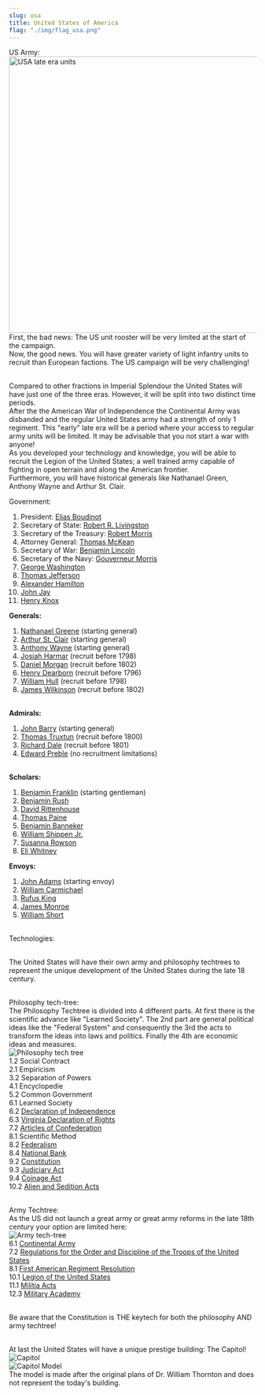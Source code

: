 ```yaml
---
slug: usa
title: United States of America
flag: "./img/flag_usa.png"
---
```

US Army:
<br><img src="https://steamuserimages-a.akamaihd.net/ugc/960857170314538872/79DB5A3FD7B249F7624C5C41DB8108AA19877B4E/" width="1000" height="562" title="USA late era units"/>
<br>First, the bad news: The US unit rooster will be very limited at the start of the campaign.
<br>Now, the good news. You will have greater variety of light infantry units to recruit than European factions.
The US campaign will be very challenging!

<br>Compared to other fractions in Imperial Splendour the United States will have just one of the three eras. However, it will be split into two distinct time periods.
<br>After the the American War of Independence the Continental Army was disbanded and the regular United States army had a strength of only 1 regiment. This "early" late era will be a period where your access to regular army units will be limited. It may be advisable that you not start a war with anyone!
<br>As you developed your technology and knowledge, you will be able to recruit the Legion of the United States; a well trained army capable of fighting in open terrain and along the American frontier.
<br>Furthermore, you will have historical generals like Nathanael Green, Anthony Wayne and Arthur St. Clair.

<p>Government:<br/> 
<img src="https://steamuserimages-a.akamaihd.net/ugc/970993441120429544/A2F7954B47BC1405E47DD13DDE6346E706CDB647/" alt="" /></p>

1. President: <a href="https://en.wikipedia.org/wiki/Elias_Boudinot" target="_blank" rel="noopener">Elias Boudinot</a>
2. Secretary of State: <a href="https://en.wikipedia.org/wiki/Robert_R._Livingston_%28chancellor%29" target="_blank" rel="noopener">Robert R. Livingston</a>
3. Secretary of the Treasury: <a href="https://en.wikipedia.org/wiki/Robert_Morris_%28financier%29" target="_blank" rel="noopener">Robert Morris</a>
4. Attorney General: <a href="https://en.wikipedia.org/wiki/Thomas_McKean" target="_blank" rel="noopener">Thomas McKean</a>
5. Secretary of War: <a href="https://en.wikipedia.org/wiki/Benjamin_Lincoln" target="_blank" rel="noopener">Benjamin Lincoln</a>
6. Secretary of the Navy: <a href="https://en.wikipedia.org/wiki/Gouverneur_Morris" target="_blank" rel="noopener">Gouverneur Morris</a>
7. <a href="https://en.wikipedia.org/wiki/George_Washington" target="_blank" rel="noopener">George Washington</a>
8. <a href="https://en.wikipedia.org/wiki/Thomas_Jefferson" target="_blank" rel="noopener">Thomas Jefferson</a>
9. <a href="https://en.wikipedia.org/wiki/Alexander_Hamilton" target="_blank" rel="noopener">Alexander Hamilton</a>
10. <a href="https://en.wikipedia.org/wiki/John_Jay" target="_blank" rel="noopener">John Jay</a>
11. <a href="https://en.wikipedia.org/wiki/Henry_Knox" target="_blank" rel="noopener">Henry Knox</a>

<p><strong>Generals:</strong><br/> 
<img src="https://steamuserimages-a.akamaihd.net/ugc/970993441112086354/51258EB964F8118E110AA38508E72DF9AC661B36/" alt="" /></p>

1. <a href="https://en.wikipedia.org/wiki/Nathanael_Greene" target="_blank" rel="noopener">Nathanael Greene</a> (starting general)
2. <a href="https://en.wikipedia.org/wiki/Arthur_St._Clair" target="_blank" rel="noopener">Arthur St. Clair</a> (starting general)
3. <a href="https://en.wikipedia.org/wiki/Anthony_Wayne" target="_blank" rel="noopener">Anthony Wayne</a> (starting general)
4. <a href="https://en.wikipedia.org/wiki/Josiah_Harmar" target="_blank" rel="noopener">Josiah Harmar</a> (recruit before 1798)
5. <a href="https://en.wikipedia.org/wiki/Daniel_Morgan" target="_blank" rel="noopener">Daniel Morgan</a> (recruit before 1802)
6. <a href="https://en.wikipedia.org/wiki/Henry_Dearborn" target="_blank" rel="noopener">Henry Dearborn</a> (recruit before 1796)
7. <a href="https://en.wikipedia.org/wiki/William_Hull" target="_blank" rel="noopener">William Hull</a> (recruit before 1798) 
8. <a href="https://en.wikipedia.org/wiki/James_Wilkinson" target="_blank" rel="noopener">James Wilkinson</a> (recruit before 1802)

<p><br /><strong>Admirals:</strong><br/> 
<img src="https://steamuserimages-a.akamaihd.net/ugc/970993441120387342/30E84F254FA476039C41AC44FDE13D32AD2B327B/" alt="" /></p>

1. <a href="https://en.wikipedia.org/wiki/John_Barry_(naval_officer)" target="_blank" rel="noopener">John Barry</a> (starting general)
2. <a href="https://en.wikipedia.org/wiki/Thomas_Truxtun" target="_blank" rel="noopener">Thomas Truxtun</a> (recruit before 1800)
3. <a href="https://en.wikipedia.org/wiki/Richard_Dale" target="_blank" rel="noopener">Richard Dale</a> (recruit before 1801)
4. <a href="https://en.wikipedia.org/wiki/Edward_Preble" target="_blank" rel="noopener">Edward Preble</a> (no recruitment limitations)

<p><br /><strong>Scholars:</strong><br/> 
<img src="https://steamuserimages-a.akamaihd.net/ugc/957482315967862270/6568DFA4716C5AF1313F5428D1D40FBA9890D736/" alt="" /><br /></p>

1. <a href="https://en.wikipedia.org/wiki/Benjamin_Franklin" target="_blank" rel="noopener">Benjamin Franklin</a> (starting gentleman)
2. <a href="https://en.wikipedia.org/wiki/Benjamin_Rush" target="_blank" rel="noopener">Benjamin Rush</a>
3. <a href="https://en.wikipedia.org/wiki/David_Rittenhouse" target="_blank" rel="noopener">David Rittenhouse</a>
4. <a href="https://en.wikipedia.org/wiki/Thomas_Paine" target="_blank" rel="noopener">Thomas Paine</a>
5. <a href="https://en.wikipedia.org/wiki/Benjamin_Banneker" target="_blank" rel="noopener">Benjamin Banneker</a>
6. <a href="https://en.wikipedia.org/wiki/William_Shippen_Jr." target="_blank" rel="noopener">William Shippen Jr.</a>
7. <a href="https://en.wikipedia.org/wiki/Susanna_Rowson" target="_blank" rel="noopener">Susanna Rowson</a>
8. <a href="https://en.wikipedia.org/wiki/Eli_Whitney" target="_blank" rel="noopener">Eli Whitney</a>

<p><strong>Envoys:</strong><br/> 
<img src="https://steamuserimages-a.akamaihd.net/ugc/957482433279570576/F8825794A55D953915BF4E5F0EFD5CC425F4D2A5/" alt="" /><br /></p>

1. <a href="https://en.wikipedia.org/wiki/John_Adams&amp;quot;" target="_blank" rel="noopener">John Adams</a> (starting envoy)
2. <a href="https://en.wikipedia.org/wiki/William_Carmichael_(diplomat)" target="_blank" rel="noopener">William Carmichael</a>
3. <a href="https://en.wikipedia.org/wiki/Rufus_King" target="_blank" rel="noopener">Rufus King</a>
4. <a href="https://en.wikipedia.org/wiki/James_Monroe" target="_blank" rel="noopener">James Monroe</a>
5. <a href="https://en.wikipedia.org/wiki/William_Short_(American_ambassador)" target="_blank" rel="noopener">William Short</a>

<br>Technologies:

<br>The United States will have their own army and philosophy techtrees to represent the unique development of the United States during the late 18 century.

<br>Philosophy tech-tree:
<br>The Philosophy Techtree is divided into 4 different parts. At first there is the scientific advance like "Learned Society". The 2nd part are general political ideas like the "Federal System" and consequently the 3rd the acts to transform the ideas into laws and politics. Finally the 4th are economic ideas and measures.
<br><img title="Philosophy tech tree" src="https://steamuserimages-a.akamaihd.net/ugc/960857170314591024/2686ABFFCB9CF2FCEA295F5D9A9B7AC404F2B156/">
<br>1.2 Social Contract
<br>2.1 Empiricism
<br>3.2 Separation of Powers
<br>4.1 Encyclopedie
<br>5.2 Common Government
<br>6.1 Learned Society
<br>6.2 <a href="https://en.wikipedia.org/wiki/United_States_Declaration_of_Independence">Declaration of Independence</a>
<br>6.3 <a href="https://en.wikipedia.org/wiki/Virginia_Declaration_of_Rights">Virginia Declaration of Rights</a>
<br>7.2 <a href="https://en.wikipedia.org/wiki/Articles_of_Confederation">Articles of Confederation</a>
<br>8.1 Scientific Method
<br>8.2 <a href="https://en.wikipedia.org/wiki/Federalist_Papers">Federalism</a>
<br>8.4 <a href="https://en.wikipedia.org/wiki/First_Bank_of_the_United_States">National Bank</a>
<br>9.2 <a href="https://en.wikipedia.org/wiki/United_States_Constitution">Constitution</a>
<br>9.3 <a href="https://en.wikipedia.org/wiki/Judiciary_Act_of_1789">Judiciary Act</a>
<br>9.4 <a href="https://en.wikipedia.org/wiki/Coinage_Act_of_1792">Coinage Act</a>
<br>10.2 <a href="https://en.wikipedia.org/wiki/Alien_and_Sedition_Acts">Alien and Sedition Acts</a>

<br>Army Techtree:
<br>As the US did not launch a great army or great army reforms in the late 18th century your option are limited here:
<br><img title="Army tech-tree" src="https://steamuserimages-a.akamaihd.net/ugc/960857170314599603/44A3073CE1C6534D82C276ADF7201F382DD8EFD6/">
<br>6.1 <a href="https://en.wikipedia.org/wiki/Continental_Army">Continental Army</a>
<br>7.2 <a href="https://en.wikipedia.org/wiki/Regulations_for_the_Order_and_Discipline_of_the_Troops_of_the_United_States">Regulations for the Order and Discipline of the Troops of the United States</a>
<br>8.1 <a href="https://en.wikipedia.org/wiki/First_American_Regiment">First American Regiment Resolution</a>
<br>10.1 <a href="https://en.wikipedia.org/wiki/Legion_of_the_United_States">Legion of the United States</a>
<br>11.1 <a href="https://en.wikipedia.org/wiki/Militia_Acts_of_1792">Militia Acts</a>
<br>12.3 <a href="https://en.wikipedia.org/wiki/United_States_Military_Academy">Military Academy</a>

<br>Be aware that the Constitution is THE keytech for both the philosophy AND army techtree!

<br>At last the United States will have a unique prestige building: The Capitol!
<br><img title="Capitol" src="https://steamuserimages-a.akamaihd.net/ugc/960857170314624403/ED7A8A0EC05DBC663D4B0D25759D74CE70F8BBFD/">
<br><img title="Capitol Model" src="https://steamuserimages-a.akamaihd.net/ugc/960857170314727955/88690B09745AB301AD0F24CF55ECD9A236653D29/">
<br>The model is made after the original plans of Dr. William Thornton and does not represent the today's building.
